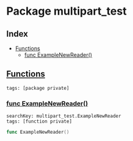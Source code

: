 # Package multipart_test

## Index

* [Functions](#func)
    * [func ExampleNewReader()](#ExampleNewReader)


## <a id="func" href="#func">Functions</a>

```
tags: [package private]
```

### <a id="ExampleNewReader" href="#ExampleNewReader">func ExampleNewReader()</a>

```
searchKey: multipart_test.ExampleNewReader
tags: [function private]
```

```Go
func ExampleNewReader()
```


